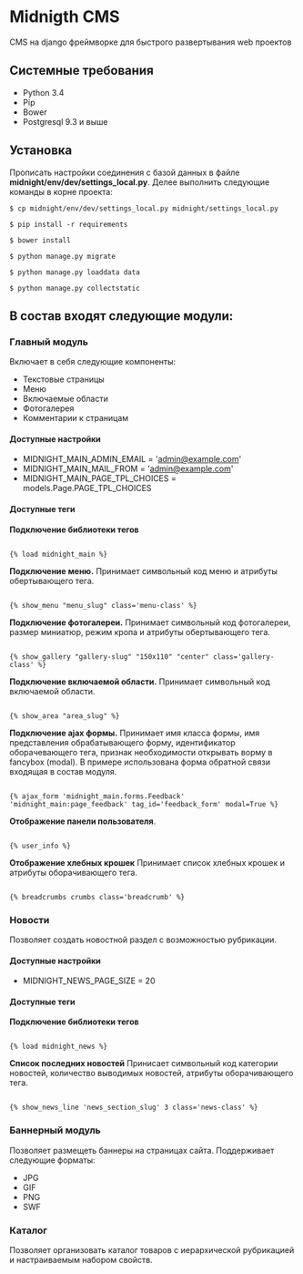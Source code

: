# Midnigth CMS

CMS на django фреймворке для быстрого развертывания web проектов

## Системные требования

* Python 3.4
* Pip
* Bower
* Postgresql 9.3 и выше

## Установка

Прописать настройки соединения с базой данных в файле **midnight/env/dev/settings_local.py**.
Делее выполнить следующие команды в корне проекта:

```
$ cp midnight/env/dev/settings_local.py midnight/settings_local.py

$ pip install -r requirements

$ bower install

$ python manage.py migrate

$ python manage.py loaddata data

$ python manage.py collectstatic
```

## В состав входят следующие модули:

### Главный модуль
Включает в себя следующие компоненты:

* Текстовые страницы
* Меню
* Включаемые области
* Фотогалерея
* Комментарии к страницам

#### Доступные настройки

* MIDNIGHT_MAIN_ADMIN_EMAIL = 'admin@example.com'
* MIDNIGHT_MAIN_MAIL_FROM = 'admin@example.com'
* MIDNIGHT_MAIN_PAGE_TPL_CHOICES = models.Page.PAGE_TPL_CHOICES

#### Доступные теги
**Подключение библиотеки тегов**

```

{% load midnight_main %}

```

**Подключение меню.** Принимает символьный код меню и атрибуты обертывающего тега.

```

{% show_menu "menu_slug" class='menu-class' %}

```

**Подключение фотогалереи.** Принимает символьный код фотогалереи, размер миниатюр, режим кропа и атрибуты обертывающего тега.

```

{% show_gallery "gallery-slug" "150x110" "center" class='gallery-class' %}

```

**Подключение включаемой области.** Принимает символьный код включаемой области.

```

{% show_area "area_slug" %}

```

**Подключение ajax формы.** Принимает имя класса формы, имя представления обрабатывающего форму, 
идентификатор оборачевающего тега, признак необходимости открывать ворму в fancybox (modal). 
В примере использована форма обратной связи входящая в состав модуля. 

```

{% ajax_form 'midnight_main.forms.Feedback' 'midnight_main:page_feedback' tag_id='feedback_form' modal=True %}

```

**Отображение панели пользователя**.

```

{% user_info %}

```

**Отображение хлебных крошек** Принимает список хлебных крошек и атрибуты оборачивающего тега.

```

{% breadcrumbs crumbs class='breadcrumb' %}

```

### Новости
Позволяет создать новостной раздел с возможностью рубрикации.

#### Доступные настройки

* MIDNIGHT_NEWS_PAGE_SIZE = 20

#### Доступные теги

**Подключение библиотеки тегов**

```

{% load midnight_news %}

```

**Список последних новостей** Принисает символьный код категории новостей, количество выводимых новостей, атрибуты оборачивающего тега.

```

{% show_news_line 'news_section_slug' 3 class='news-class' %}

```

### Баннерный модуль
Позволяет размещеть баннеры на страницах сайта. Поддерживает следующие форматы:

* JPG
* GIF
* PNG
* SWF

### Каталог
Позволяет организовать каталог товаров с иерархической рубрикацией и настраиваемым набором свойств.